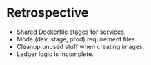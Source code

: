 # Retrospective

-   Shared Dockerfile stages for services.
-   Mode (dev, stage, prod) requirement files.
-   Cleanup unused stuff when creating images.
-   Ledger logic is incomplete.
